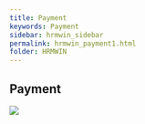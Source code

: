 ```yaml
---
title: Payment
keywords: Payment
sidebar: hrmwin_sidebar
permalink: hrmwin_payment1.html
folder: HRMWIN
---
```


## Payment

![](http://docs.risersoft.com/hrmnirvana/ImagesExt/image8_127.jpg)

